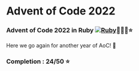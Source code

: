 # Advent of Code 2022

### Advent of Code 2022 in Ruby [![Ruby](https://cdn.emojidex.com/emoji/mdpi/Ruby.png "Ruby")](https://www.ruby-lang.org)🎄🎁🎅⭐️

Here we go again for another year of AoC! 🙌

### Completion : 24/50 ⭐️
